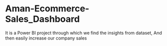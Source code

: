 # Aman-Ecommerce-Sales_Dashboard
It is a Power BI project through which we find the insights from dataset,  And then easily increase our company sales
